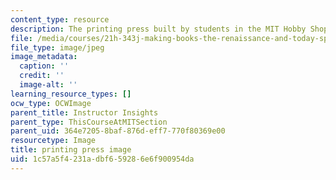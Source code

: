 ```yaml
---
content_type: resource
description: The printing press built by students in the MIT Hobby Shop.
file: /media/courses/21h-343j-making-books-the-renaissance-and-today-spring-2016/1c57a5f4231adbf659286e6f900954da_printing_press.jpg
file_type: image/jpeg
image_metadata:
  caption: ''
  credit: ''
  image-alt: ''
learning_resource_types: []
ocw_type: OCWImage
parent_title: Instructor Insights
parent_type: ThisCourseAtMITSection
parent_uid: 364e7205-8baf-876d-eff7-770f80369e00
resourcetype: Image
title: printing press image
uid: 1c57a5f4-231a-dbf6-5928-6e6f900954da
---
```

